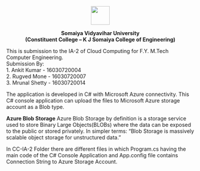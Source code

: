 <div align="center">
<img src=https://i0.wp.com/somaiyavidyavihar.blog/wp-content/uploads/2018/10/somaiya-logo1-.jpg" width=50 height=50 >
<p><b>Somaiya Vidyavihar University<br>
(Constituent College – K J Somaiya College of Engineering)</b></p>
</div>
                                                                                                <p>This is submission to the IA-2 of Cloud Computing for F.Y. M.Tech Computer Engineering.<br>
Submission By:<br>
1. Ankit Kumar - 16030720004<br>
2. Rugved Mone - 16030720007<br>
                                                                                                3. Mrunal Shetty - 16030720014<br></p>

The application is developed in C# with Microsoft Azure connectivity.
This C# console application can upload the files to Microsoft Azure storage account as a Blob type.

<b>Azure Blob Storage</b>
Azure Blob Storage by definition is a storage service used to store Binary Large Objects(BLOBs) where the data can be exposed to the public or stored privately. In simpler terms: “Blob Storage is massively scalable object storage for unstructured data.”


In CC-IA-2 Folder there are different files in which Program.cs having the main code of the C# Console Application and App.config file contains Connection String to Azure Storage Account.

